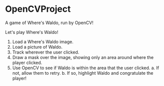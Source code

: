 # OpenCVProject
A game of Where's Waldo, run by OpenCV!

Let's play Where's Waldo!
1. Load a Where's Waldo image.
2. Load a picture of Waldo.
3. Track wherever the user clicked.
4. Draw a mask over the image, showing only an area around where the player clicked.
5. Use OpenCV to see if Waldo is within the area that the user clicked.
  a. If not, allow them to retry.
  b. If so, highlight Waldo and congratulate the player!
